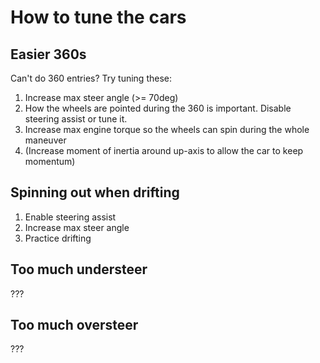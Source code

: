 # How to tune the cars

## Easier 360s
Can't do 360 entries? Try tuning these:
1. Increase max steer angle (>= 70deg)
1. How the wheels are pointed during the 360 is important. Disable steering assist or tune it.
1. Increase max engine torque so the wheels can spin during the whole maneuver
1. (Increase moment of inertia around up-axis to allow the car to keep momentum)

## Spinning out when drifting
1. Enable steering assist
1. Increase max steer angle
1. Practice drifting

## Too much understeer
???

## Too much oversteer
???